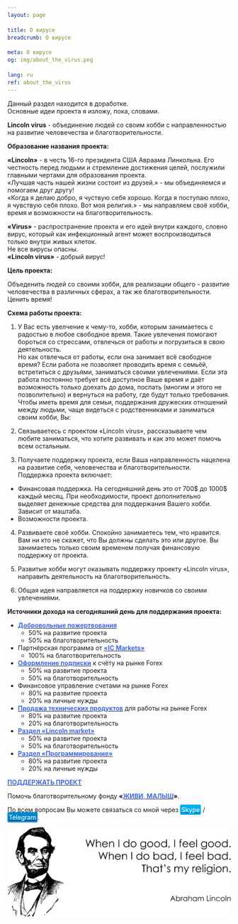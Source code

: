 ```yaml
---
layout: page

title: О вирусе
breadcrumb: О вирусе

meta: О вирусе
og: img/about_the_virus.png

lang: ru
ref: about_the_virus
---
```


Данный раздел находится в доработке.  
Основные идеи проекта я изложу, пока, словами.

**Lincoln virus** - объединение людей со своим хобби c направленностью на развитие человечества и благотворительности.

**Образование названия проекта:**

**«Lincoln»** - в честь 16-го президента США Авраама Линкольна. Его честность перед людьми и стремление достижения целей, послужили главными чертами для образования проекта.  
«Лучшая часть нашей жизни состоит из друзей.» - мы объединяемся и помогаем друг другу!  
«Когда я делаю добро, я чуствую себя хорошо. Когда я поступаю плохо, я чувствую себя плохо. Вот моя религия.» - мы направляем своё хобби, время и возможности на благотворительность.

**«Virus»** - распространение проекта и его идей внутри каждого, словно вирус, который как инфекционный агент может воспроизводиться только внутри живых клеток.  
Не все вирусы опасны.  
**«Lincoln virus»** - добрый вирус!

**Цель проекта:**

Объеденить людей со своими хобби, для реализации общего - развитие человечества в различных сферах, а так же благотворительности.  
Ценить время!

**Схема работы проекта:**

1. У Вас есть увелчение к чему-то, хобби, которым занимаетесь с радостью в любое свободное время. Такие увлечения помогают бороться со стрессами, отвлечься от работы и погрузиться в свою деятельность.  
Но как отвлечься от работы, если она занимает всё свободное время? Если работа не позволяет проводить время с семьёй, встретиться с друзьями, заниматься своими увлечениями. Если эта работа постоянно требует всё доступное Ваше время и даёт возможность только доехать до дома, поспать (многим и этого не позволительно) и вернуться на работу, где будут только требования.  
Чтобы иметь время для семьи, поддержания дружеских отношений между людьми, чаще видеться с родственниками и заниматься своим хобби, Вы:

2. Связываетесь с проектом «Lincoln virus», рассказываете чем любите заниматься, что хотите развивать и как это может помочь всем остальным.

3. Получаете поддержку проекта, если Ваша направленность нацелена на развитие себя, человечества и благотворительности.  
Поддержка проекта включает:
  - Финансовая поддержка. На сегодняшний день это от 700$ до 1000$ каждый месяц. При необходимости, проект дополнительно выделяет денежные средства для поддержания Вашего хобби. Зависит от маштаба.
  - Возможности проекта.
  
4. Развиваете своё хобби. Спокойно занимаетесь тем, что нравится. Вам ни кто не скажет, что Вы должны сделать это или другое. Вы занимаетесь только своим временем получая финансовую поддержку от проекта.

5. Развитые хобби могут оказывать поддержку проекту «Lincoln virus», направить деятельность на благотворительность.

6. Общая идея направляется на поддержку новичков со своими увлечениями.

**Источники дохода на сегодняшний день для поддержания проекта:**

  - **<a href="https://www.paypal.com/cgi-bin/webscr?cmd=_s-xclick&hosted_button_id=T3KLFW2TE8SJC&source=url" target="_blank"><span style="color:#4169E1">Добровольные&nbsp;пожертвования</span></a>**
    - 50% на развитие проекта
    - 50% на благотворительность
  - Партнёрская программа от **<a href="https://lincolnvirus.com/projects/ru/forex/ic_markets.html" target="_blank"><span style="color:#4169E1">«IC&nbsp;Markets»</span></a>**
    - 100% на благотворительность
  - **<a href="https://lincolnvirus.com/projects/ru/forex/real_signals.html" target="_blank"><span style="color:#4169E1">Оформление&nbsp;подписки</span></a>** к счёту на рынке Forex
    - 50% на развитие проекта
    - 50% на благотворительность
  - Финансовое управление счетами на рынке Forex
    - 80% на развитие проекта
    - 20% на личные нужды
  - **<a href="https://lincolnvirus.com/projects/ru/forex/index.html" target="_blank"><span style="color:#4169E1">Продажа&nbsp;технических&nbsp;продуктов</span></a>** для работы на рынке Forex
    - 80% на развитие проекта
    - 20% на благотворительность
  - **<a href="https://lincolnvirus.com/projects/ru/lincoln_market/index.html" target="_blank"><span style="color:#4169E1">Раздел&nbsp;«Lincoln&nbsp;market»</span></a>**
    - 50% на развитие проекта
    - 50% на благотворительность
  - **<a href="https://lincolnvirus.com/projects/ru/programming/index.html" target="_blank"><span style="color:#4169E1">Раздел&nbsp;«Программирование»</span></a>**
    - 80% на развитие проекта
    - 20% на личные нужды

**<a href="https://www.paypal.com/cgi-bin/webscr?cmd=_s-xclick&hosted_button_id=T3KLFW2TE8SJC&source=url" target="_blank"><span style="color:#4169E1">ПОДДЕРЖАТЬ&nbsp;ПРОЕКТ</span></a>**

Помочь благотворительному фонду **«<a href="https://fondzhivimalysh.ru/" target="_blank"><span style="color:#4169E1">ЖИВИ,&nbsp;МАЛЫШ</span></a>»**.

По всем вопросам Вы можете связаться со мной через <a href="skype:chutkoy89?call" target="_blank"><span style="background-color:#00aff0; color:white; padding:3px; border-radius: 3px">Skype</span></a> / <a href="https://t.me/chutkoy" target="_blank"><span style="background-color:#0088cc; color:white; padding:3px; border-radius: 3px">Telegram</span></a>.

<a data-fancybox="gallery" href="/img/about_the_virus/Lincoln.png"><img src="/img/about_the_virus/Lincoln.png" alt=""></a>
